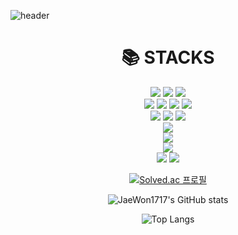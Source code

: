 ![header](https://capsule-render.vercel.app/api?type=waving&color=gradient&height=120&animation=fadeIn&section=footer&text=🚗🚘🚛&fontAlign=70)
<div align=center><h1>📚 STACKS</h1></div>

<div align=center> 
  <img src="https://img.shields.io/badge/java-007396?style=for-the-badge&logo=java&logoColor=white"> 
  <img src="https://img.shields.io/badge/c++-00599C?style=for-the-badge&logo=c%2B%2B&logoColor=white">
  <img src="https://img.shields.io/badge/python-3776AB?style=for-the-badge&logo=python&logoColor=white"> 
  <br>
  
  <img src="https://img.shields.io/badge/html5-E34F26?style=for-the-badge&logo=html5&logoColor=white"> 
  <img src="https://img.shields.io/badge/css-1572B6?style=for-the-badge&logo=css3&logoColor=white"> 
  <img src="https://img.shields.io/badge/javascript-F7DF1E?style=for-the-badge&logo=javascript&logoColor=black"> 
  <img src="https://img.shields.io/badge/jquery-0769AD?style=for-the-badge&logo=jquery&logoColor=white">
  <br>
  

  <img src="https://img.shields.io/badge/mysql-4479A1?style=for-the-badge&logo=mysql&logoColor=white">  
  <img src="https://img.shields.io/badge/mongoDB-47A248?style=for-the-badge&logo=MongoDB&logoColor=white">
  <img src="https://img.shields.io/badge/firebase-FFCA28?style=for-the-badge&logo=firebase&logoColor=white">
  <br>
 
  <img src="https://img.shields.io/badge/node.js-339933?style=for-the-badge&logo=Node.js&logoColor=white">
  <br>
  
 
  <img src="https://img.shields.io/badge/flask-000000?style=for-the-badge&logo=flask&logoColor=white">

  <br>

  <img src="https://img.shields.io/badge/linux-FCC624?style=for-the-badge&logo=linux&logoColor=black">  
 
  <br>
  
  <img src="https://img.shields.io/badge/github-181717?style=for-the-badge&logo=github&logoColor=white">
  <img src="https://img.shields.io/badge/git-F05032?style=for-the-badge&logo=git&logoColor=white">
 
  <br>
  </div>
<div>
<center>

[![Solved.ac 프로필](http://mazassumnida.wtf/api/v2/generate_badge?boj=qkrwodnjs1)](https://solved.ac/qkrwodnjs1)

![JaeWon1717's GitHub stats](https://github-readme-stats.vercel.app/api?username=JaeWon1717&show_icons=true&theme=dark)

![Top Langs](https://github-readme-stats.vercel.app/api/top-langs/?username=JaeWon1717&layout=compact&theme=dark)

</center>

</div>
